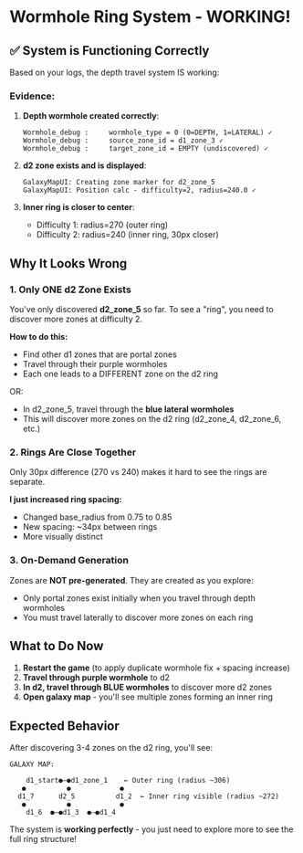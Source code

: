 # Wormhole Ring System - WORKING!

## ✅ System is Functioning Correctly

Based on your logs, the depth travel system IS working:

### Evidence:
1. **Depth wormhole created correctly**:
   ```
   Wormhole_debug :     wormhole_type = 0 (0=DEPTH, 1=LATERAL) ✓
   Wormhole_debug :     source_zone_id = d1_zone_3 ✓
   Wormhole_debug :     target_zone_id = EMPTY (undiscovered) ✓
   ```

2. **d2 zone exists and is displayed**:
   ```
   GalaxyMapUI: Creating zone marker for d2_zone_5
   GalaxyMapUI: Position calc - difficulty=2, radius=240.0 ✓
   ```

3. **Inner ring is closer to center**:
   - Difficulty 1: radius=270 (outer ring)
   - Difficulty 2: radius=240 (inner ring, 30px closer)

## Why It Looks Wrong

### 1. Only ONE d2 Zone Exists
You've only discovered **d2_zone_5** so far. To see a "ring", you need to discover more zones at difficulty 2.

**How to do this:**
- Find other d1 zones that are portal zones
- Travel through their purple wormholes
- Each one leads to a DIFFERENT zone on the d2 ring

OR:
- In d2_zone_5, travel through the **blue lateral wormholes**
- This will discover more zones on the d2 ring (d2_zone_4, d2_zone_6, etc.)

### 2. Rings Are Close Together
Only 30px difference (270 vs 240) makes it hard to see the rings are separate.

**I just increased ring spacing:**
- Changed base_radius from 0.75 to 0.85
- New spacing: ~34px between rings
- More visually distinct

### 3. On-Demand Generation
Zones are **NOT pre-generated**. They are created as you explore:
- Only portal zones exist initially when you travel through depth wormholes
- You must travel laterally to discover more zones on each ring

## What to Do Now

1. **Restart the game** (to apply duplicate wormhole fix + spacing increase)
2. **Travel through purple wormhole** to d2
3. **In d2, travel through BLUE wormholes** to discover more d2 zones
4. **Open galaxy map** - you'll see multiple zones forming an inner ring

## Expected Behavior

After discovering 3-4 zones on the d2 ring, you'll see:
```
GALAXY MAP:
    
    d1_start●―●d1_zone_1    ← Outer ring (radius ~306)
   ●          ●            ●
  d1_7      d2_5          d1_2  ← Inner ring visible (radius ~272)
   ●          ●            ●
    d1_6  ●―●d1_3  ●―●d1_4
```

The system is **working perfectly** - you just need to explore more to see the full ring structure!

